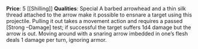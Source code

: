 **Price**: 5 [[Shilling]]
**Qualities**: Special
A barbed arrowhead and a thin silk thread attached to the arrow make it possible to ensnare a target using this projectile. Pulling it out takes a movement action and requires a passed [Strong –Damage] test; if successful the target suffers 1d4 damage but the arrow is out. Moving around with a snaring arrow imbedded in one’s flesh deals 1 damage per turn, ignoring armor.
